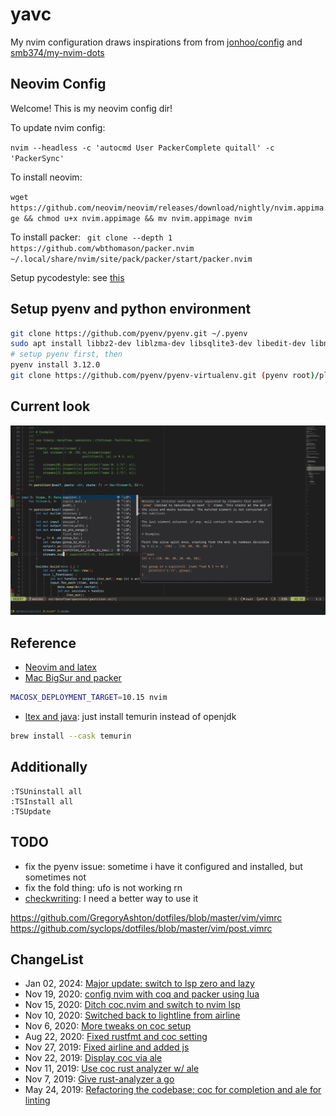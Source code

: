 # yavc

My nvim configuration draws inspirations from from [jonhoo/config](https://github.com/jonhoo/configs) and [smb374/my-nvim-dots](https://github.com/smb374/my-nvim-dots)

## Neovim Config

Welcome! This is my neovim config dir!

To update nvim config:

`nvim --headless -c 'autocmd User PackerComplete quitall' -c 'PackerSync'`

To install neovim:

`wget https://github.com/neovim/neovim/releases/download/nightly/nvim.appimage && chmod u+x nvim.appimage && mv nvim.appimage nvim`

To install packer:
`
git clone --depth 1 https://github.com/wbthomason/packer.nvim ~/.local/share/nvim/site/pack/packer/start/packer.nvim`

Setup pycodestyle: see [this](https://pycodestyle.pycqa.org/en/latest/intro.html#configuration)

## Setup pyenv and python environment
```bash
git clone https://github.com/pyenv/pyenv.git ~/.pyenv
sudo apt install libbz2-dev liblzma-dev libsqlite3-dev libedit-dev libncurses5-dev libreadline-dev
# setup pyenv first, then
pyenv install 3.12.0
git clone https://github.com/pyenv/pyenv-virtualenv.git (pyenv root)/plugins/pyenv-virtualenv
```

## Current look

![Current look of my neovim](imgs/nvim-look.png?raw=true "Title")

## Reference
- [Neovim and latex](https://www.ejmastnak.com/tutorials/vim-latex/intro.html)
- [Mac BigSur and packer](https://github.com/wbthomason/packer.nvim/issues/180)
```bash
MACOSX_DEPLOYMENT_TARGET=10.15 nvim
```
- [ltex and java](): just install temurin instead of openjdk
```bash
brew install --cask temurin
```

## Additionally
```
:TSUninstall all
:TSInstall all
:TSUpdate
```


## TODO
- fix the pyenv issue: sometime i have it configured and installed, but
  sometimes not
- fix the fold thing: ufo is not working rn
- [checkwriting](https://github.com/devd/Academic-Writing-Check): I need a
  better way to use it

https://github.com/GregoryAshton/dotfiles/blob/master/vim/vimrc
https://github.com/syclops/dotfiles/blob/master/vim/post.vimrc

## ChangeList
- Jan 02, 2024: [Major update: switch to lsp zero and lazy](https://github.com/jethrosun/yavc/commit/4cfdc5e94a770d4457f2e9fefa2a6645b643f162)
- Nov 19, 2020: [config nvim with coq and packer using lua](https://github.com/jethrosun/yavc/commit/46628fb7cd72f02c50c9faaf36bf212f8b6d8c85)
- Nov 15, 2020: [Ditch coc.nvim and switch to nvim lsp](https://github.com/jethrosun/yavc/commit/837aa7a6e3dec6d40263d2308918124fd1e058f7)
- Nov 10, 2020: [Switched back to lightline from airline](https://github.com/jethrosun/yavc/commit/fa77bad8eb396ce021d313ce4d16e730ffbb5f3d)
- Nov 6, 2020: [More tweaks on coc setup](https://github.com/jethrosun/yavc/commit/a756b0e15fe4117cd96c52fa47133d0083cb7d2f)
- Aug 22, 2020: [Fixed rustfmt and coc setting](https://github.com/jethrosun/yavc/commit/3de540d3aaf52ca844027e31f5b292de72a1bf71)
- Nov 27, 2019: [Fixed airline and added js](https://github.com/jethrosun/yavc/commit/7b5dc6e642b784eea054da8b8bf7c6dff6beef33)
- Nov 22, 2019: [Display coc via ale](https://github.com/jethrosun/yavc/commit/4e84e6ebaabe788fb3bc7c910d76a6d5cb74c8b4)
- Nov 11, 2019: [Use coc rust analyzer w/ ale](https://github.com/jethrosun/yavc/commit/a7122b6a40620737252295e3ffe667006a4b3973)
- Nov 7, 2019: [Give rust-analyzer a go](https://github.com/jethrosun/yavc/commit/b47ba8dc901ba75cf23619532caf7bc3cfb36c91)
- May 24, 2019: [Refactoring the codebase: coc for completion and ale for linting](https://github.com/jethrosun/yavc/commit/463bae1f8b04b9c940c2d89181baf4b1f52e0055)
